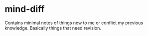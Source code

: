 # mind-diff
Contains minimal notes of things new to me or conflict my previous knowledge. Basically things that need revision.
